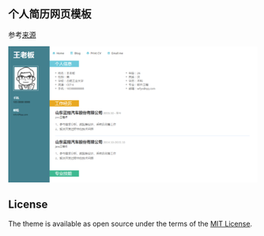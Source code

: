 ## 个人简历网页模板

参考[来源](http://www.17sucai.com/pins/23650.html)

![](images/2018110100626.png)

## License

The theme is available as open source under the terms of the [MIT License](https://opensource.org/licenses/MIT).